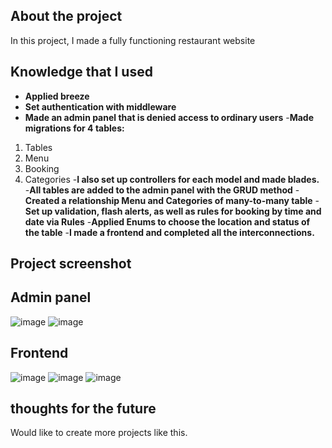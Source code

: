 ## About the project
In this project, I made a fully functioning restaurant website


## Knowledge that I used

- **Applied breeze**
- **Set authentication with middleware**
- **Made an admin panel that is denied access to ordinary users**
-**Made migrations for 4 tables:**
1. Tables
2. Menu
3. Booking
4. Categories
-**I also set up controllers for each model and made blades.**
-**All tables are added to the admin panel with the GRUD method**
-**Created a relationship Menu and Categories of many-to-many table**
-**Set up validation, flash alerts, as well as rules for booking by time and date via Rules**
-**Applied Enums to choose the location and status of the table**
-**I made a frontend and completed all the interconnections.**

## Project screenshot
## Admin panel
![image](https://user-images.githubusercontent.com/67556607/196048152-af924486-21c1-4787-a64c-b9a38f893614.png)
![image](https://user-images.githubusercontent.com/67556607/196048160-1bd92227-ad71-4c93-b5b5-9699b654ed53.png)


## Frontend
![image](https://user-images.githubusercontent.com/67556607/196048109-d6cb690f-00fa-48a9-924f-554f94c02b80.png)
![image](https://user-images.githubusercontent.com/67556607/196048132-1e84fe29-a008-43dd-b374-6890a79f2296.png)
![image](https://user-images.githubusercontent.com/67556607/196048140-8bad7a23-1c67-48c2-9460-4e290d16f1bc.png)



## thoughts for the future
Would like to create more projects like this.
